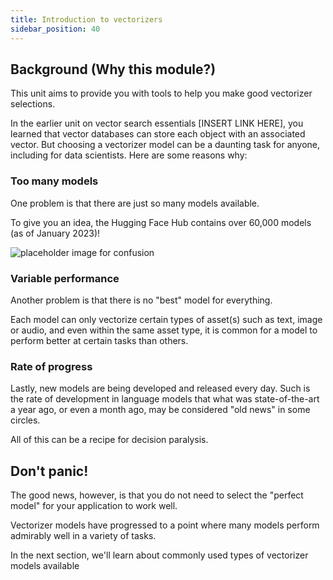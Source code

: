 ```yaml
---
title: Introduction to vectorizers
sidebar_position: 40
---
```


## <i class="fa-solid fa-square-chevron-right"></i> Background (Why this module?)

This unit aims to provide you with tools to help you make good vectorizer selections.

In the earlier unit on vector search essentials [INSERT LINK HERE], you learned that vector databases can store each object with an associated vector.
But choosing a vectorizer model can be a daunting task for anyone, including for data scientists. Here are some reasons why:

### Too many models

One problem is that there are just so many models available.

To give you an idea, the Hugging Face Hub contains over 60,000 models (as of January 2023)!

![placeholder image for confusion](https://images.unsplash.com/photo-1499334758287-dc8133b315e9?ixlib=rb-4.0.3&ixid=MnwxMjA3fDB8MHxwaG90by1wYWdlfHx8fGVufDB8fHx8&auto=format&fit=crop&w=500&q=80)

### Variable performance

Another problem is that there is no "best" model for everything.

Each model can only vectorize certain types of asset(s) such as text, image or audio, and even within the same asset type, it is common for a model to perform better at certain tasks than others.

### Rate of progress

Lastly, new models are being developed and released every day. Such is the rate of development in language models that what was state-of-the-art a year ago, or even a month ago, may be considered "old news" in some circles.

All of this can be a recipe for decision paralysis.

## <i class="fa-solid fa-square-chevron-right"></i> Don't panic!

The good news, however, is that you do not need to select the "perfect model" for your application to work well.

Vectorizer models have progressed to a point where many models perform admirably well in a variety of tasks.

In the next section, we'll learn about commonly used types of vectorizer models available